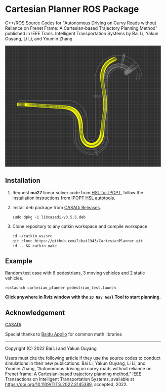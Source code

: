 # Cartesian Planner ROS Package

 C++/ROS Source Codes for "Autonomous Driving on Curvy Roads without Reliance on
 Frenet Frame: A Cartesian-based Trajectory Planning Method" published in IEEE Trans. 
 Intelligent Transportation Systems by Bai Li, Yakun Ouyang, Li Li, and Youmin Zhang.

![OnRoadPlanning](resources/static.png)

## Installation

1. Request **ma27** linear solver code from [HSL for IPOPT](https://www.hsl.rl.ac.uk/ipopt/), follow the installation instructions from [IPOPT
HSL autotools](https://github.com/coin-or-tools/ThirdParty-HSL).

2. Install deb package from [CASADi Releases](https://github.com/casadi/casadi/releases/tag/3.5.5).

   ```shell
   sudo dpkg -i libcasadi-v3.5.5.deb
   ```

3. Clone repository to any catkin workspace and compile workspace
   
   ```shell
   cd ~/catkin_ws/src
   git clone https://github.com/libai1943/CartesianPlanner.git
   cd .. && catkin_make
   ```

## Example

Random test case with 6 pedestrians, 3 moving vehicles and 2 static vehicles.

```shell
roslaunch cartesian_planner pedestrian_test.launch
```

**Click anywhere in Rviz window with the `2D Nav Goal` Tool to start planning.**


## Acknowledgement

[CASADi](https://github.com/casadi/casadi)

Special thanks to [Baidu Apollo](https://github.com/ApolloAuto/apollo) for common math libraries

---

 Copyright (C) 2022 Bai Li and Yakun Ouyang

 Users must cite the following article if they use the source codes to conduct simulations in their new publications.
 Bai Li, Yakun Ouyang, Li Li, and Youmin Zhang, “Autonomous driving on curvy roads without reliance on Frenet frame: A Cartesian-based trajectory planning method,” IEEE Transactions on Intelligent Transportation Systems, available at https://doi.org/10.1109/TITS.2022.3145389, accepted, 2022.
